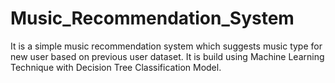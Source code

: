 # Music_Recommendation_System
It is a simple music recommendation system which suggests music type for new user based on previous user dataset. It is build using Machine Learning Technique with Decision Tree Classification Model.
